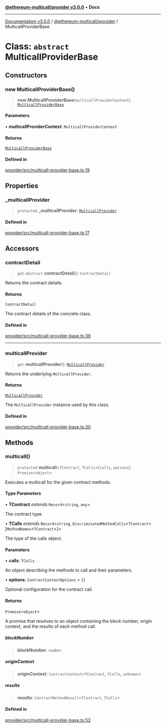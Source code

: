 [**@ethereum-multicall/provider v3.0.0**](../README.md) • **Docs**

***

[Documentation v3.0.0](../../../packages.md) / [@ethereum-multicall/provider](../README.md) / MulticallProviderBase

# Class: `abstract` MulticallProviderBase

## Constructors

### new MulticallProviderBase()

> **new MulticallProviderBase**(`multicallProviderContext`): [`MulticallProviderBase`](MulticallProviderBase.md)

#### Parameters

• **multicallProviderContext**: `MulticallProviderContext`

#### Returns

[`MulticallProviderBase`](MulticallProviderBase.md)

#### Defined in

[provider/src/multicall-provider-base.ts:19](https://github.com/niZmosis/ethereum-multicall/blob/68ee699eca0cd184d8f0b7213bb6f4fe15a011a1/packages/provider/src/multicall-provider-base.ts#L19)

## Properties

### \_multicallProvider

> `protected` **\_multicallProvider**: [`MulticallProvider`](MulticallProvider.md)

#### Defined in

[provider/src/multicall-provider-base.ts:17](https://github.com/niZmosis/ethereum-multicall/blob/68ee699eca0cd184d8f0b7213bb6f4fe15a011a1/packages/provider/src/multicall-provider-base.ts#L17)

## Accessors

### contractDetail

> `get` `abstract` **contractDetail**(): `ContractDetail`

Returns the contract details.

#### Returns

`ContractDetail`

The contract details of the concrete class.

#### Defined in

[provider/src/multicall-provider-base.ts:39](https://github.com/niZmosis/ethereum-multicall/blob/68ee699eca0cd184d8f0b7213bb6f4fe15a011a1/packages/provider/src/multicall-provider-base.ts#L39)

***

### multicallProvider

> `get` **multicallProvider**(): [`MulticallProvider`](MulticallProvider.md)

Returns the underlying `MulticallProvider`.

#### Returns

[`MulticallProvider`](MulticallProvider.md)

The `MulticallProvider` instance used by this class.

#### Defined in

[provider/src/multicall-provider-base.ts:30](https://github.com/niZmosis/ethereum-multicall/blob/68ee699eca0cd184d8f0b7213bb6f4fe15a011a1/packages/provider/src/multicall-provider-base.ts#L30)

## Methods

### multicall()

> `protected` **multicall**\<`TContract`, `TCalls`\>(`calls`, `options`): `Promise`\<`object`\>

Executes a multicall for the given contract methods.

#### Type Parameters

• **TContract** *extends* `Record`\<`string`, `any`\>

The contract type.

• **TCalls** *extends* `Record`\<`string`, `DiscriminatedMethodCalls`\<`TContract`\>\[`MethodNames`\<`TContract`\>\]\>

The type of the calls object.

#### Parameters

• **calls**: `TCalls`

An object describing the methods to call and their parameters.

• **options**: `ContractContextOptions` = `{}`

Optional configuration for the contract call.

#### Returns

`Promise`\<`object`\>

A promise that resolves to an object containing the block number,
         origin context, and the results of each method call.

##### blockNumber

> **blockNumber**: `number`

##### originContext

> **originContext**: `ContractContext`\<`TContract`, `TCalls`, `unknown`\>

##### results

> **results**: `ContractMethodResult`\<`TContract`, `TCalls`\>

#### Defined in

[provider/src/multicall-provider-base.ts:53](https://github.com/niZmosis/ethereum-multicall/blob/68ee699eca0cd184d8f0b7213bb6f4fe15a011a1/packages/provider/src/multicall-provider-base.ts#L53)
